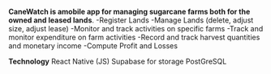 **CaneWatch is amobile app for managing sugarcane farms both for the owned and leased lands**.
-Register Lands
-Manage Lands (delete, adjust size, adjust lease)
-Monitor and track activities on specific farms
-Track and monitor expenditure on farm activities
-Record and track harvest quantities and monetary income
-Compute Profit and Losses

**Technology**
React Native (JS)
Supabase for storage
PostGreSQL
